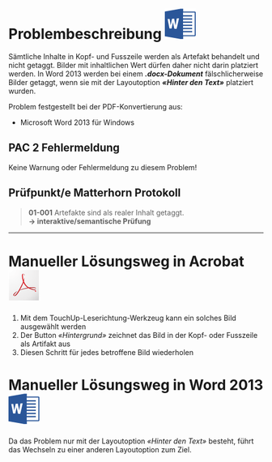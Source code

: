 # Problembeschreibung ![](/assets/icon_word.gif)

Sämtliche Inhalte in Kopf- und Fusszeile werden als Artefakt behandelt und nicht getaggt. Bilder mit inhaltlichen Wert dürfen daher nicht darin platziert werden. In Word 2013 werden bei einem _**.docx-Dokument**_ fälschlicherweise Bilder getaggt, wenn sie mit der Layoutoption _**«Hinter den Text»**_ platziert wurden.

Problem festgestellt bei der PDF-Konvertierung aus:

* Microsoft Word 2013 für Windows

## PAC 2 Fehlermeldung

Keine Warnung oder Fehlermeldung zu diesem Problem!

## **Prüfpunkt/e Matterhorn Protokoll**

> **01-001** Artefakte sind als realer Inhalt getaggt.  
> **→ interaktive/semantische Prüfung**

---

# Manueller Lösungsweg in Acrobat ![](/assets/icon_acrobat.gif)

1. Mit dem TouchUp-Leserichtung-Werkzeug kann ein solches Bild ausgewählt werden
2. Der Button _«Hintergrund»_ zeichnet das Bild in der Kopf- oder Fusszeile als Artifakt aus
3. Diesen Schritt für jedes betroffene Bild wiederholen

# Manueller Lösungsweg in Word 2013 ![](/assets/icon_word.gif)

Da das Problem nur mit der Layoutoption _«Hinter den Text»_ besteht, führt das Wechseln zu einer anderen Layoutoption zum Ziel.

